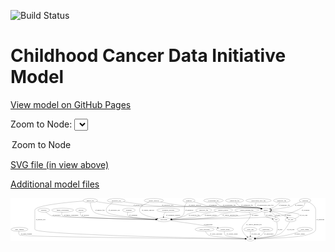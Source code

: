 <link rel='stylesheet' href="assets/style.css">
<link rel='stylesheet' href="https://unpkg.com/leaflet@1.5.1/dist/leaflet.css" integrity="sha512-xwE/Az9zrjBIphAcBb3F6JVqxf46+CDLwfLMHloNu6KEQCAWi6HcDUbeOfBIptF7tcCzusKFjFw2yuvEpDL9wQ==" crossorigin="">
<script type="text/javascript" src="https://code.jquery.com/jquery-3.2.1.min.js"></script>
<script type="text/javascript"  src="https://unpkg.com/leaflet@1.5.1/dist/leaflet.js"></script>
<script type="text/javascript" src="assets/actions.js"></script>

![Build Status](https://github.com/CBIIT/ccdi-model/actions/workflows/model-test-and-deploy.yml/badge.svg)

# Childhood Cancer Data Initiative Model

[View model on GitHub Pages](https://cbiit.github.io/ccdi-model/)



Zoom to Node: <select id="node_select">
  <option value="">Zoom to Node</option>
</select>
<div id="model"></div>

<p>
<a href="./model-desc/ccdi-model.svg">SVG file (in view above)</a>
<p>
<a href="./model-desc">Additional model files</a>
<div id='graph' style='display:off;'>
<svg width="2851pt" height="392pt"
 viewBox="0.00 0.00 2851.34 392.00" xmlns="http://www.w3.org/2000/svg" xmlns:xlink="http://www.w3.org/1999/xlink">
<g id="graph0" class="graph" transform="scale(1 1) rotate(0) translate(4 388)">
<title>Perl</title>
<polygon fill="#ffffff" stroke="transparent" points="-4,4 -4,-388 2847.3431,-388 2847.3431,4 -4,4"/>
<!-- sequencing_file -->
<g id="node1" class="node">
<title>sequencing_file</title>
<ellipse fill="none" stroke="#000000" cx="2024.3431" cy="-366" rx="83.3857" ry="18"/>
<text text-anchor="middle" x="2024.3431" y="-362.3" font-family="Times,serif" font-size="14.00" fill="#000000">sequencing_file</text>
</g>
<!-- sample -->
<g id="node15" class="node">
<title>sample</title>
<ellipse fill="none" stroke="#000000" cx="2305.3431" cy="-279" rx="44.393" ry="18"/>
<text text-anchor="middle" x="2305.3431" y="-275.3" font-family="Times,serif" font-size="14.00" fill="#000000">sample</text>
</g>
<!-- sequencing_file&#45;&gt;sample -->
<g id="edge6" class="edge">
<title>sequencing_file&#45;&gt;sample</title>
<path fill="none" stroke="#000000" d="M2035.7997,-347.9577C2044.1591,-336.4508 2056.5816,-322.3625 2071.3431,-315 2143.6855,-278.9184 2173.3333,-314.1099 2252.3431,-297 2255.9254,-296.2242 2259.6027,-295.2863 2263.2691,-294.2509"/>
<polygon fill="#000000" stroke="#000000" points="2264.3291,-297.5869 2272.8765,-291.3266 2262.2907,-290.8902 2264.3291,-297.5869"/>
<text text-anchor="middle" x="2137.8431" y="-318.8" font-family="Times,serif" font-size="14.00" fill="#000000">of_sequencing_file</text>
</g>
<!-- laboratory_test -->
<g id="node2" class="node">
<title>laboratory_test</title>
<ellipse fill="none" stroke="#000000" cx="953.3431" cy="-366" rx="81.7856" ry="18"/>
<text text-anchor="middle" x="953.3431" y="-362.3" font-family="Times,serif" font-size="14.00" fill="#000000">laboratory_test</text>
</g>
<!-- participant -->
<g id="node5" class="node">
<title>participant</title>
<ellipse fill="none" stroke="#000000" cx="1384.3431" cy="-192" rx="62.2891" ry="18"/>
<text text-anchor="middle" x="1384.3431" y="-188.3" font-family="Times,serif" font-size="14.00" fill="#000000">participant</text>
</g>
<!-- laboratory_test&#45;&gt;participant -->
<g id="edge27" class="edge">
<title>laboratory_test&#45;&gt;participant</title>
<path fill="none" stroke="#000000" d="M923.249,-349.0943C889.8319,-328.1974 843.7574,-291.6421 869.3431,-261 897.3419,-227.468 1177.821,-205.176 1312.6695,-196.3123"/>
<polygon fill="#000000" stroke="#000000" points="1313.1533,-199.7884 1322.9052,-195.647 1312.6992,-192.8031 1313.1533,-199.7884"/>
<text text-anchor="middle" x="934.8431" y="-275.3" font-family="Times,serif" font-size="14.00" fill="#000000">of_laboratory_test</text>
</g>
<!-- laboratory_test&#45;&gt;sample -->
<g id="edge28" class="edge">
<title>laboratory_test&#45;&gt;sample</title>
<path fill="none" stroke="#000000" d="M1019.4866,-355.3384C1098.4566,-343.1219 1234.6422,-323.6742 1352.3431,-315 1551.8421,-300.2976 2055.3133,-331.5722 2252.3431,-297 2256.055,-296.3487 2259.8586,-295.4816 2263.6409,-294.4791"/>
<polygon fill="#000000" stroke="#000000" points="2264.9238,-297.7499 2273.5255,-291.5643 2262.9438,-291.0357 2264.9238,-297.7499"/>
<text text-anchor="middle" x="1417.8431" y="-318.8" font-family="Times,serif" font-size="14.00" fill="#000000">of_laboratory_test</text>
</g>
<!-- methylation_array_file -->
<g id="node3" class="node">
<title>methylation_array_file</title>
<ellipse fill="none" stroke="#000000" cx="2241.3431" cy="-366" rx="115.8798" ry="18"/>
<text text-anchor="middle" x="2241.3431" y="-362.3" font-family="Times,serif" font-size="14.00" fill="#000000">methylation_array_file</text>
</g>
<!-- methylation_array_file&#45;&gt;sample -->
<g id="edge31" class="edge">
<title>methylation_array_file&#45;&gt;sample</title>
<path fill="none" stroke="#000000" d="M2220.8913,-348.0926C2212.0008,-338.1069 2205.0889,-325.5868 2212.3431,-315 2213.9612,-312.6385 2238.7363,-303.1061 2262.3059,-294.4437"/>
<polygon fill="#000000" stroke="#000000" points="2263.7233,-297.6522 2271.9156,-290.9338 2261.3217,-291.0771 2263.7233,-297.6522"/>
<text text-anchor="middle" x="2303.8431" y="-318.8" font-family="Times,serif" font-size="14.00" fill="#000000">of_methylation_array_file</text>
</g>
<!-- study_funding -->
<g id="node4" class="node">
<title>study_funding</title>
<ellipse fill="none" stroke="#000000" cx="77.3431" cy="-105" rx="77.1866" ry="18"/>
<text text-anchor="middle" x="77.3431" y="-101.3" font-family="Times,serif" font-size="14.00" fill="#000000">study_funding</text>
</g>
<!-- study -->
<g id="node20" class="node">
<title>study</title>
<ellipse fill="none" stroke="#000000" cx="2167.3431" cy="-18" rx="36.2938" ry="18"/>
<text text-anchor="middle" x="2167.3431" y="-14.3" font-family="Times,serif" font-size="14.00" fill="#000000">study</text>
</g>
<!-- study_funding&#45;&gt;study -->
<g id="edge25" class="edge">
<title>study_funding&#45;&gt;study</title>
<path fill="none" stroke="#000000" d="M72.084,-87.002C70.0619,-75.9616 69.942,-62.3812 78.3431,-54 97.0397,-35.3477 1812.011,-20.828 2120.1889,-18.3682"/>
<polygon fill="#000000" stroke="#000000" points="2120.5813,-21.8653 2130.5532,-18.2858 2120.5256,-14.8656 2120.5813,-21.8653"/>
<text text-anchor="middle" x="140.3431" y="-57.8" font-family="Times,serif" font-size="14.00" fill="#000000">of_study_funding</text>
</g>
<!-- consent_group -->
<g id="node6" class="node">
<title>consent_group</title>
<ellipse fill="none" stroke="#000000" cx="1937.3431" cy="-105" rx="79.0865" ry="18"/>
<text text-anchor="middle" x="1937.3431" y="-101.3" font-family="Times,serif" font-size="14.00" fill="#000000">consent_group</text>
</g>
<!-- participant&#45;&gt;consent_group -->
<g id="edge39" class="edge">
<title>participant&#45;&gt;consent_group</title>
<path fill="none" stroke="#000000" d="M1441.4128,-184.5508C1529.2734,-172.8527 1702.8631,-148.829 1849.3431,-123 1855.8435,-121.8538 1862.6002,-120.5945 1869.3505,-119.2909"/>
<polygon fill="#000000" stroke="#000000" points="1870.0666,-122.7172 1879.2056,-117.3572 1868.7188,-115.8482 1870.0666,-122.7172"/>
<text text-anchor="middle" x="1785.8431" y="-144.8" font-family="Times,serif" font-size="14.00" fill="#000000">of_participant</text>
</g>
<!-- consent_group&#45;&gt;study -->
<g id="edge1" class="edge">
<title>consent_group&#45;&gt;study</title>
<path fill="none" stroke="#000000" d="M1932.4115,-86.8957C1930.6337,-76.0937 1930.6594,-62.8097 1938.3431,-54 1950.1832,-40.4249 2057.4638,-28.2301 2120.9017,-22.1244"/>
<polygon fill="#000000" stroke="#000000" points="2121.4394,-25.5892 2131.0649,-21.1621 2120.7794,-18.6204 2121.4394,-25.5892"/>
<text text-anchor="middle" x="2001.8431" y="-57.8" font-family="Times,serif" font-size="14.00" fill="#000000">of_consent_group</text>
</g>
<!-- pathology_file -->
<g id="node7" class="node">
<title>pathology_file</title>
<ellipse fill="none" stroke="#000000" cx="2451.3431" cy="-366" rx="76.0865" ry="18"/>
<text text-anchor="middle" x="2451.3431" y="-362.3" font-family="Times,serif" font-size="14.00" fill="#000000">pathology_file</text>
</g>
<!-- pathology_file&#45;&gt;sample -->
<g id="edge5" class="edge">
<title>pathology_file&#45;&gt;sample</title>
<path fill="none" stroke="#000000" d="M2435.009,-348.1805C2424.4822,-337.4858 2410.0532,-324.2144 2395.3431,-315 2381.5383,-306.3526 2365.3058,-299.0977 2350.4551,-293.4186"/>
<polygon fill="#000000" stroke="#000000" points="2351.5286,-290.0842 2340.9351,-289.9153 2349.1111,-296.6535 2351.5286,-290.0842"/>
<text text-anchor="middle" x="2475.3431" y="-318.8" font-family="Times,serif" font-size="14.00" fill="#000000">of_pathology_file</text>
</g>
<!-- treatment -->
<g id="node8" class="node">
<title>treatment</title>
<ellipse fill="none" stroke="#000000" cx="1067.3431" cy="-279" rx="57.6901" ry="18"/>
<text text-anchor="middle" x="1067.3431" y="-275.3" font-family="Times,serif" font-size="14.00" fill="#000000">treatment</text>
</g>
<!-- treatment&#45;&gt;participant -->
<g id="edge9" class="edge">
<title>treatment&#45;&gt;participant</title>
<path fill="none" stroke="#000000" d="M1058.4694,-260.8821C1054.5824,-250.075 1052.4754,-236.7903 1060.3431,-228 1076.8345,-209.5748 1221.8077,-199.5288 1312.1546,-195.0085"/>
<polygon fill="#000000" stroke="#000000" points="1312.5293,-198.4944 1322.3465,-194.5103 1312.1875,-191.5028 1312.5293,-198.4944"/>
<text text-anchor="middle" x="1107.3431" y="-231.8" font-family="Times,serif" font-size="14.00" fill="#000000">of_treatment</text>
</g>
<!-- study_personnel -->
<g id="node9" class="node">
<title>study_personnel</title>
<ellipse fill="none" stroke="#000000" cx="1753.3431" cy="-105" rx="87.1846" ry="18"/>
<text text-anchor="middle" x="1753.3431" y="-101.3" font-family="Times,serif" font-size="14.00" fill="#000000">study_personnel</text>
</g>
<!-- study_personnel&#45;&gt;study -->
<g id="edge16" class="edge">
<title>study_personnel&#45;&gt;study</title>
<path fill="none" stroke="#000000" d="M1760.9082,-86.7711C1766.6659,-75.3391 1775.7572,-61.4086 1788.3431,-54 1816.4114,-37.478 2025.9448,-25.0563 2120.8598,-20.2157"/>
<polygon fill="#000000" stroke="#000000" points="2121.224,-23.7019 2131.0354,-19.7034 2120.872,-16.7107 2121.224,-23.7019"/>
<text text-anchor="middle" x="1857.8431" y="-57.8" font-family="Times,serif" font-size="14.00" fill="#000000">of_study_personnel</text>
</g>
<!-- pdx -->
<g id="node10" class="node">
<title>pdx</title>
<ellipse fill="none" stroke="#000000" cx="2401.3431" cy="-192" rx="27.8951" ry="18"/>
<text text-anchor="middle" x="2401.3431" y="-188.3" font-family="Times,serif" font-size="14.00" fill="#000000">pdx</text>
</g>
<!-- pdx&#45;&gt;sample -->
<g id="edge3" class="edge">
<title>pdx&#45;&gt;sample</title>
<path fill="none" stroke="#000000" d="M2397.0478,-209.8275C2393.7107,-220.5253 2388.1364,-233.797 2379.3431,-243 2371.1751,-251.5486 2360.5547,-258.3323 2349.9211,-263.5988"/>
<polygon fill="#000000" stroke="#000000" points="2348.2749,-260.5029 2340.6343,-267.8427 2351.1844,-266.8696 2348.2749,-260.5029"/>
<text text-anchor="middle" x="2413.3431" y="-231.8" font-family="Times,serif" font-size="14.00" fill="#000000">of_pdx</text>
</g>
<!-- pdx&#45;&gt;study -->
<g id="edge4" class="edge">
<title>pdx&#45;&gt;study</title>
<path fill="none" stroke="#000000" d="M2405.9694,-174.0409C2412.3232,-144.7748 2419.7804,-86.7781 2389.3431,-54 2377.5388,-41.2879 2275.1348,-28.876 2213.6112,-22.4739"/>
<polygon fill="#000000" stroke="#000000" points="2213.6742,-18.9621 2203.3694,-21.4243 2212.9604,-25.9257 2213.6742,-18.9621"/>
<text text-anchor="middle" x="2435.3431" y="-101.3" font-family="Times,serif" font-size="14.00" fill="#000000">of_pdx</text>
</g>
<!-- cell_line -->
<g id="node11" class="node">
<title>cell_line</title>
<ellipse fill="none" stroke="#000000" cx="2531.3431" cy="-192" rx="49.2915" ry="18"/>
<text text-anchor="middle" x="2531.3431" y="-188.3" font-family="Times,serif" font-size="14.00" fill="#000000">cell_line</text>
</g>
<!-- cell_line&#45;&gt;sample -->
<g id="edge30" class="edge">
<title>cell_line&#45;&gt;sample</title>
<path fill="none" stroke="#000000" d="M2570.264,-203.1873C2595.1511,-212.2546 2620.2022,-226.2512 2605.3431,-243 2597.2599,-252.1112 2442.9603,-266.9539 2358.888,-274.4137"/>
<polygon fill="#000000" stroke="#000000" points="2358.4044,-270.9426 2348.7505,-275.3076 2359.0193,-277.9156 2358.4044,-270.9426"/>
<text text-anchor="middle" x="2649.8431" y="-231.8" font-family="Times,serif" font-size="14.00" fill="#000000">of_cell_line</text>
</g>
<!-- cell_line&#45;&gt;study -->
<g id="edge29" class="edge">
<title>cell_line&#45;&gt;study</title>
<path fill="none" stroke="#000000" d="M2522.8605,-173.8883C2511.6682,-151.4332 2490.206,-112.9574 2463.3431,-87 2442.8432,-67.191 2435.1765,-63.6235 2408.3431,-54 2373.4072,-41.4706 2273.1436,-29.2044 2213.5172,-22.7268"/>
<polygon fill="#000000" stroke="#000000" points="2213.5559,-19.2109 2203.2395,-21.6238 2212.8089,-26.171 2213.5559,-19.2109"/>
<text text-anchor="middle" x="2532.8431" y="-101.3" font-family="Times,serif" font-size="14.00" fill="#000000">of_cell_line</text>
</g>
<!-- cytogenomic_file -->
<g id="node12" class="node">
<title>cytogenomic_file</title>
<ellipse fill="none" stroke="#000000" cx="1833.3431" cy="-366" rx="89.8845" ry="18"/>
<text text-anchor="middle" x="1833.3431" y="-362.3" font-family="Times,serif" font-size="14.00" fill="#000000">cytogenomic_file</text>
</g>
<!-- cytogenomic_file&#45;&gt;sample -->
<g id="edge26" class="edge">
<title>cytogenomic_file&#45;&gt;sample</title>
<path fill="none" stroke="#000000" d="M1851.8038,-348.1537C1865.2149,-336.4169 1884.436,-321.9813 1904.3431,-315 1977.4166,-289.3735 2176.2932,-311.5896 2252.3431,-297 2255.9935,-296.2997 2259.7363,-295.4068 2263.4623,-294.3946"/>
<polygon fill="#000000" stroke="#000000" points="2264.6291,-297.699 2273.2113,-291.4864 2262.6281,-290.9911 2264.6291,-297.699"/>
<text text-anchor="middle" x="1975.8431" y="-318.8" font-family="Times,serif" font-size="14.00" fill="#000000">of_cytogenomic_file</text>
</g>
<!-- genetic_analysis -->
<g id="node13" class="node">
<title>genetic_analysis</title>
<ellipse fill="none" stroke="#000000" cx="1293.3431" cy="-366" rx="87.9851" ry="18"/>
<text text-anchor="middle" x="1293.3431" y="-362.3" font-family="Times,serif" font-size="14.00" fill="#000000">genetic_analysis</text>
</g>
<!-- genetic_analysis&#45;&gt;participant -->
<g id="edge20" class="edge">
<title>genetic_analysis&#45;&gt;participant</title>
<path fill="none" stroke="#000000" d="M1248.6623,-350.3286C1203.1304,-331.8384 1142.8229,-298.7887 1170.3431,-261 1188.445,-236.1439 1265.3113,-215.7494 1321.7601,-203.7385"/>
<polygon fill="#000000" stroke="#000000" points="1322.6157,-207.1354 1331.6899,-201.6665 1321.1858,-200.283 1322.6157,-207.1354"/>
<text text-anchor="middle" x="1240.3431" y="-275.3" font-family="Times,serif" font-size="14.00" fill="#000000">of_genetic_analysis</text>
</g>
<!-- genetic_analysis&#45;&gt;sample -->
<g id="edge19" class="edge">
<title>genetic_analysis&#45;&gt;sample</title>
<path fill="none" stroke="#000000" d="M1354.6051,-353.064C1415.3807,-340.8449 1511.3307,-323.204 1595.3431,-315 1740.7065,-300.805 2108.5804,-322.7738 2252.3431,-297 2256.0526,-296.335 2259.8545,-295.4583 2263.6356,-294.4495"/>
<polygon fill="#000000" stroke="#000000" points="2264.9228,-297.7187 2273.5184,-291.5247 2262.9363,-291.0065 2264.9228,-297.7187"/>
<text text-anchor="middle" x="1665.3431" y="-318.8" font-family="Times,serif" font-size="14.00" fill="#000000">of_genetic_analysis</text>
</g>
<!-- treatment_response -->
<g id="node14" class="node">
<title>treatment_response</title>
<ellipse fill="none" stroke="#000000" cx="1424.3431" cy="-279" rx="104.7816" ry="18"/>
<text text-anchor="middle" x="1424.3431" y="-275.3" font-family="Times,serif" font-size="14.00" fill="#000000">treatment_response</text>
</g>
<!-- treatment_response&#45;&gt;participant -->
<g id="edge7" class="edge">
<title>treatment_response&#45;&gt;participant</title>
<path fill="none" stroke="#000000" d="M1399.0778,-261.2657C1393.5561,-256.0617 1388.4413,-249.8915 1385.3431,-243 1382.1976,-236.0031 1381.0663,-227.902 1380.9463,-220.2449"/>
<polygon fill="#000000" stroke="#000000" points="1384.4449,-220.3463 1381.3153,-210.2243 1377.4496,-220.0887 1384.4449,-220.3463"/>
<text text-anchor="middle" x="1468.3431" y="-231.8" font-family="Times,serif" font-size="14.00" fill="#000000">of_treatment_response</text>
</g>
<!-- sample&#45;&gt;participant -->
<g id="edge38" class="edge">
<title>sample&#45;&gt;participant</title>
<path fill="none" stroke="#000000" d="M2272.2077,-266.9137C2265.6752,-264.7679 2258.8333,-262.684 2252.3431,-261 2173.1935,-240.4632 2152.5608,-237.4923 2071.3431,-228 1848.6533,-201.9732 1583.1454,-194.7591 1457.3596,-192.7623"/>
<polygon fill="#000000" stroke="#000000" points="1457.1387,-189.2586 1447.0865,-192.606 1457.0321,-196.2578 1457.1387,-189.2586"/>
<text text-anchor="middle" x="2210.8431" y="-231.8" font-family="Times,serif" font-size="14.00" fill="#000000">of_sample</text>
</g>
<!-- sample&#45;&gt;pdx -->
<g id="edge37" class="edge">
<title>sample&#45;&gt;pdx</title>
<path fill="none" stroke="#000000" d="M2299.0709,-260.9611C2296.6052,-250.4481 2295.7282,-237.4441 2302.3431,-228 2309.8126,-217.3358 2339.5979,-207.3979 2364.5651,-200.6772"/>
<polygon fill="#000000" stroke="#000000" points="2365.7391,-203.9886 2374.5395,-198.0891 2363.9809,-197.2129 2365.7391,-203.9886"/>
<text text-anchor="middle" x="2338.8431" y="-231.8" font-family="Times,serif" font-size="14.00" fill="#000000">of_sample</text>
</g>
<!-- sample&#45;&gt;cell_line -->
<g id="edge36" class="edge">
<title>sample&#45;&gt;cell_line</title>
<path fill="none" stroke="#000000" d="M2345.4971,-271.2164C2373.0506,-265.1928 2410.1323,-255.7259 2441.3431,-243 2461.1277,-234.9331 2481.9606,-223.3496 2498.5947,-213.2602"/>
<polygon fill="#000000" stroke="#000000" points="2500.7013,-216.0729 2507.3705,-207.8405 2497.0231,-210.1171 2500.7013,-216.0729"/>
<text text-anchor="middle" x="2507.8431" y="-231.8" font-family="Times,serif" font-size="14.00" fill="#000000">of_sample</text>
</g>
<!-- study_arm -->
<g id="node16" class="node">
<title>study_arm</title>
<ellipse fill="none" stroke="#000000" cx="2167.3431" cy="-105" rx="59.5901" ry="18"/>
<text text-anchor="middle" x="2167.3431" y="-101.3" font-family="Times,serif" font-size="14.00" fill="#000000">study_arm</text>
</g>
<!-- study_arm&#45;&gt;study -->
<g id="edge10" class="edge">
<title>study_arm&#45;&gt;study</title>
<path fill="none" stroke="#000000" d="M2167.3431,-86.9735C2167.3431,-75.1918 2167.3431,-59.5607 2167.3431,-46.1581"/>
<polygon fill="#000000" stroke="#000000" points="2170.8432,-46.0033 2167.3431,-36.0034 2163.8432,-46.0034 2170.8432,-46.0033"/>
<text text-anchor="middle" x="2215.8431" y="-57.8" font-family="Times,serif" font-size="14.00" fill="#000000">of_study_arm</text>
</g>
<!-- radiology_file -->
<g id="node17" class="node">
<title>radiology_file</title>
<ellipse fill="none" stroke="#000000" cx="1745.3431" cy="-279" rx="73.387" ry="18"/>
<text text-anchor="middle" x="1745.3431" y="-275.3" font-family="Times,serif" font-size="14.00" fill="#000000">radiology_file</text>
</g>
<!-- radiology_file&#45;&gt;participant -->
<g id="edge2" class="edge">
<title>radiology_file&#45;&gt;participant</title>
<path fill="none" stroke="#000000" d="M1689.5346,-267.2645C1655.5177,-259.7201 1615.5655,-250.0474 1599.3431,-243 1588.1497,-238.1373 1587.6692,-232.5451 1576.3431,-228 1537.648,-212.4717 1491.8377,-203.5553 1454.6706,-198.4816"/>
<polygon fill="#000000" stroke="#000000" points="1454.7976,-194.9687 1444.4298,-197.1501 1453.895,-201.9103 1454.7976,-194.9687"/>
<text text-anchor="middle" x="1658.3431" y="-231.8" font-family="Times,serif" font-size="14.00" fill="#000000">of_radiology_file</text>
</g>
<!-- publication -->
<g id="node18" class="node">
<title>publication</title>
<ellipse fill="none" stroke="#000000" cx="2308.3431" cy="-105" rx="63.0888" ry="18"/>
<text text-anchor="middle" x="2308.3431" y="-101.3" font-family="Times,serif" font-size="14.00" fill="#000000">publication</text>
</g>
<!-- publication&#45;&gt;study -->
<g id="edge14" class="edge">
<title>publication&#45;&gt;study</title>
<path fill="none" stroke="#000000" d="M2297.7646,-86.8039C2290.6551,-75.9673 2280.397,-62.6792 2268.3431,-54 2251.3121,-41.7371 2229.6937,-33.2932 2210.8313,-27.6829"/>
<polygon fill="#000000" stroke="#000000" points="2211.5441,-24.248 2200.971,-24.9268 2209.6597,-30.9896 2211.5441,-24.248"/>
<text text-anchor="middle" x="2334.3431" y="-57.8" font-family="Times,serif" font-size="14.00" fill="#000000">of_publication</text>
</g>
<!-- family_relationship -->
<g id="node19" class="node">
<title>family_relationship</title>
<ellipse fill="none" stroke="#000000" cx="468.3431" cy="-279" rx="100.1823" ry="18"/>
<text text-anchor="middle" x="468.3431" y="-275.3" font-family="Times,serif" font-size="14.00" fill="#000000">family_relationship</text>
</g>
<!-- family_relationship&#45;&gt;participant -->
<g id="edge8" class="edge">
<title>family_relationship&#45;&gt;participant</title>
<path fill="none" stroke="#000000" d="M461.6838,-260.6293C459.0212,-249.727 458.2361,-236.4312 466.3431,-228 480.9504,-212.8086 1097.5041,-198.1564 1311.8304,-193.5133"/>
<polygon fill="#000000" stroke="#000000" points="1312.1103,-197.0082 1322.0325,-193.2933 1311.9593,-190.0098 1312.1103,-197.0082"/>
<text text-anchor="middle" x="545.8431" y="-231.8" font-family="Times,serif" font-size="14.00" fill="#000000">of_family_relationship</text>
</g>
<!-- survival -->
<g id="node21" class="node">
<title>survival</title>
<ellipse fill="none" stroke="#000000" cx="634.3431" cy="-279" rx="48.1917" ry="18"/>
<text text-anchor="middle" x="634.3431" y="-275.3" font-family="Times,serif" font-size="14.00" fill="#000000">survival</text>
</g>
<!-- survival&#45;&gt;participant -->
<g id="edge18" class="edge">
<title>survival&#45;&gt;participant</title>
<path fill="none" stroke="#000000" d="M629.1726,-261.0895C627.1858,-250.084 627.0721,-236.5095 635.3431,-228 658.678,-203.9924 1128.2557,-195.3214 1311.7554,-192.842"/>
<polygon fill="#000000" stroke="#000000" points="1311.8985,-196.3405 1321.8511,-192.7079 1311.8055,-189.3411 1311.8985,-196.3405"/>
<text text-anchor="middle" x="674.8431" y="-231.8" font-family="Times,serif" font-size="14.00" fill="#000000">of_survival</text>
</g>
<!-- synonym -->
<g id="node22" class="node">
<title>synonym</title>
<ellipse fill="none" stroke="#000000" cx="2662.3431" cy="-366" rx="51.9908" ry="18"/>
<text text-anchor="middle" x="2662.3431" y="-362.3" font-family="Times,serif" font-size="14.00" fill="#000000">synonym</text>
</g>
<!-- synonym&#45;&gt;participant -->
<g id="edge13" class="edge">
<title>synonym&#45;&gt;participant</title>
<path fill="none" stroke="#000000" d="M2661.2298,-347.6168C2659.7046,-336.9818 2656.2174,-323.9704 2648.3431,-315 2615.4258,-277.5003 2490.0817,-238.6923 2441.3431,-228 2346.0635,-207.0975 1680.6466,-196.0912 1457.2698,-192.9544"/>
<polygon fill="#000000" stroke="#000000" points="1457.0188,-189.4507 1446.971,-192.811 1456.9213,-196.45 1457.0188,-189.4507"/>
<text text-anchor="middle" x="2666.8431" y="-275.3" font-family="Times,serif" font-size="14.00" fill="#000000">of_synonym</text>
</g>
<!-- synonym&#45;&gt;sample -->
<g id="edge11" class="edge">
<title>synonym&#45;&gt;sample</title>
<path fill="none" stroke="#000000" d="M2622.93,-353.9832C2604.4272,-347.7621 2582.3212,-339.4816 2563.3431,-330 2552.4258,-324.5456 2551.7434,-319.3557 2540.3431,-315 2508.0627,-302.6666 2417.4707,-291.0655 2358.6593,-284.5154"/>
<polygon fill="#000000" stroke="#000000" points="2358.7517,-281.0046 2348.4291,-283.3911 2357.9869,-287.9627 2358.7517,-281.0046"/>
<text text-anchor="middle" x="2605.8431" y="-318.8" font-family="Times,serif" font-size="14.00" fill="#000000">of_synonym</text>
</g>
<!-- synonym&#45;&gt;study -->
<g id="edge12" class="edge">
<title>synonym&#45;&gt;study</title>
<path fill="none" stroke="#000000" d="M2695.9193,-352.0685C2723.6029,-338.0859 2758.3431,-313.6385 2758.3431,-279 2758.3431,-279 2758.3431,-279 2758.3431,-105 2758.3431,-79.7962 2713.4873,-64.9952 2673.3431,-54 2587.646,-30.5281 2322.6808,-21.6919 2214.2889,-19.0019"/>
<polygon fill="#000000" stroke="#000000" points="2214.0755,-15.4958 2203.9939,-18.7533 2213.9065,-22.4938 2214.0755,-15.4958"/>
<text text-anchor="middle" x="2800.8431" y="-188.3" font-family="Times,serif" font-size="14.00" fill="#000000">of_synonym</text>
</g>
<!-- diagnosis -->
<g id="node23" class="node">
<title>diagnosis</title>
<ellipse fill="none" stroke="#000000" cx="1611.3431" cy="-366" rx="54.6905" ry="18"/>
<text text-anchor="middle" x="1611.3431" y="-362.3" font-family="Times,serif" font-size="14.00" fill="#000000">diagnosis</text>
</g>
<!-- diagnosis&#45;&gt;participant -->
<g id="edge24" class="edge">
<title>diagnosis&#45;&gt;participant</title>
<path fill="none" stroke="#000000" d="M1593.2895,-348.9312C1588.1781,-343.3126 1583.0131,-336.7615 1579.3431,-330 1556.9176,-288.6833 1585.4955,-260.3047 1551.3431,-228 1537.0717,-214.5007 1492.8539,-205.3326 1453.5029,-199.6278"/>
<polygon fill="#000000" stroke="#000000" points="1453.7472,-196.1282 1443.3601,-198.2162 1452.7822,-203.0614 1453.7472,-196.1282"/>
<text text-anchor="middle" x="1614.8431" y="-275.3" font-family="Times,serif" font-size="14.00" fill="#000000">of_diagnosis</text>
</g>
<!-- diagnosis&#45;&gt;sample -->
<g id="edge23" class="edge">
<title>diagnosis&#45;&gt;sample</title>
<path fill="none" stroke="#000000" d="M1653.8888,-354.6575C1678.8767,-347.8407 1711.0165,-338.8047 1739.3431,-330 1759.0727,-323.8675 1763.0292,-318.7691 1783.3431,-315 1988.4405,-276.9456 2047.2238,-334.9362 2252.3431,-297 2255.9981,-296.324 2259.7441,-295.4482 2263.4723,-294.4474"/>
<polygon fill="#000000" stroke="#000000" points="2264.6312,-297.7544 2273.2247,-291.5574 2262.6424,-291.0429 2264.6312,-297.7544"/>
<text text-anchor="middle" x="1827.8431" y="-318.8" font-family="Times,serif" font-size="14.00" fill="#000000">of_diagnosis</text>
</g>
<!-- generic_file -->
<g id="node24" class="node">
<title>generic_file</title>
<ellipse fill="none" stroke="#000000" cx="718.3431" cy="-366" rx="65.7887" ry="18"/>
<text text-anchor="middle" x="718.3431" y="-362.3" font-family="Times,serif" font-size="14.00" fill="#000000">generic_file</text>
</g>
<!-- generic_file&#45;&gt;participant -->
<g id="edge33" class="edge">
<title>generic_file&#45;&gt;participant</title>
<path fill="none" stroke="#000000" d="M718.9038,-347.841C720.659,-324.2351 727.3816,-283.3899 752.3431,-261 793.3967,-224.1759 1155.5577,-202.7936 1312.42,-195.1866"/>
<polygon fill="#000000" stroke="#000000" points="1312.629,-198.6807 1322.4497,-194.7054 1312.2935,-191.6887 1312.629,-198.6807"/>
<text text-anchor="middle" x="805.3431" y="-275.3" font-family="Times,serif" font-size="14.00" fill="#000000">of_generic_file</text>
</g>
<!-- generic_file&#45;&gt;sample -->
<g id="edge32" class="edge">
<title>generic_file&#45;&gt;sample</title>
<path fill="none" stroke="#000000" d="M774.2912,-356.414C848.374,-344.2034 983.2108,-323.6491 1099.3431,-315 1227.116,-305.484 2126.0962,-318.8668 2252.3431,-297 2256.0564,-296.3568 2259.861,-295.4954 2263.6439,-294.4967"/>
<polygon fill="#000000" stroke="#000000" points="2264.9243,-297.7684 2273.5296,-291.5878 2262.9482,-291.0531 2264.9243,-297.7684"/>
<text text-anchor="middle" x="1152.3431" y="-318.8" font-family="Times,serif" font-size="14.00" fill="#000000">of_generic_file</text>
</g>
<!-- generic_file&#45;&gt;study -->
<g id="edge34" class="edge">
<title>generic_file&#45;&gt;study</title>
<path fill="none" stroke="#000000" d="M654.5097,-361.5066C519.3024,-351.1314 216.3431,-322.9772 216.3431,-279 216.3431,-279 216.3431,-279 216.3431,-105 216.3431,-55.7573 1823.9078,-24.2272 2120.5752,-18.8277"/>
<polygon fill="#000000" stroke="#000000" points="2121.0327,-22.3201 2130.9676,-18.6395 2120.9059,-15.3213 2121.0327,-22.3201"/>
<text text-anchor="middle" x="269.3431" y="-188.3" font-family="Times,serif" font-size="14.00" fill="#000000">of_generic_file</text>
</g>
<!-- study_admin -->
<g id="node25" class="node">
<title>study_admin</title>
<ellipse fill="none" stroke="#000000" cx="2660.3431" cy="-105" rx="70.3881" ry="18"/>
<text text-anchor="middle" x="2660.3431" y="-101.3" font-family="Times,serif" font-size="14.00" fill="#000000">study_admin</text>
</g>
<!-- study_admin&#45;&gt;study -->
<g id="edge35" class="edge">
<title>study_admin&#45;&gt;study</title>
<path fill="none" stroke="#000000" d="M2622.1139,-89.9015C2591.1191,-78.2776 2546.0545,-62.7621 2505.3431,-54 2402.6649,-31.901 2279.3865,-23.1294 2213.7803,-19.8354"/>
<polygon fill="#000000" stroke="#000000" points="2213.915,-16.3379 2203.7581,-19.3525 2213.5781,-23.3298 2213.915,-16.3379"/>
<text text-anchor="middle" x="2612.8431" y="-57.8" font-family="Times,serif" font-size="14.00" fill="#000000">of_study_admin</text>
</g>
<!-- medical_history -->
<g id="node26" class="node">
<title>medical_history</title>
<ellipse fill="none" stroke="#000000" cx="1922.3431" cy="-279" rx="85.2851" ry="18"/>
<text text-anchor="middle" x="1922.3431" y="-275.3" font-family="Times,serif" font-size="14.00" fill="#000000">medical_history</text>
</g>
<!-- medical_history&#45;&gt;participant -->
<g id="edge17" class="edge">
<title>medical_history&#45;&gt;participant</title>
<path fill="none" stroke="#000000" d="M1858.4483,-266.9562C1808.2828,-257.4053 1745.974,-245.2922 1740.3431,-243 1729.0398,-238.3987 1728.8371,-232.102 1717.3431,-228 1670.8157,-211.395 1539.355,-200.9732 1456.2021,-195.8418"/>
<polygon fill="#000000" stroke="#000000" points="1456.2525,-192.3385 1446.0591,-195.2272 1455.8291,-199.3257 1456.2525,-192.3385"/>
<text text-anchor="middle" x="1808.3431" y="-231.8" font-family="Times,serif" font-size="14.00" fill="#000000">of_medical_history</text>
</g>
<!-- exposure -->
<g id="node27" class="node">
<title>exposure</title>
<ellipse fill="none" stroke="#000000" cx="297.3431" cy="-279" rx="53.0913" ry="18"/>
<text text-anchor="middle" x="297.3431" y="-275.3" font-family="Times,serif" font-size="14.00" fill="#000000">exposure</text>
</g>
<!-- exposure&#45;&gt;participant -->
<g id="edge15" class="edge">
<title>exposure&#45;&gt;participant</title>
<path fill="none" stroke="#000000" d="M315.2011,-261.8096C328.8372,-249.8935 348.7361,-234.9636 369.3431,-228 413.8143,-212.9722 1086.7971,-198.0324 1311.7438,-193.4353"/>
<polygon fill="#000000" stroke="#000000" points="1311.8676,-196.9336 1321.7942,-193.2307 1311.725,-189.935 1311.8676,-196.9336"/>
<text text-anchor="middle" x="412.8431" y="-231.8" font-family="Times,serif" font-size="14.00" fill="#000000">of_exposure</text>
</g>
<!-- clinical_measure_file -->
<g id="node28" class="node">
<title>clinical_measure_file</title>
<ellipse fill="none" stroke="#000000" cx="2134.3431" cy="-279" rx="108.5808" ry="18"/>
<text text-anchor="middle" x="2134.3431" y="-275.3" font-family="Times,serif" font-size="14.00" fill="#000000">clinical_measure_file</text>
</g>
<!-- clinical_measure_file&#45;&gt;participant -->
<g id="edge21" class="edge">
<title>clinical_measure_file&#45;&gt;participant</title>
<path fill="none" stroke="#000000" d="M2054.3433,-266.7943C1986.4168,-256.4231 1899.8115,-243.179 1899.3431,-243 1887.9429,-238.6443 1887.9065,-231.9023 1876.3431,-228 1800.8212,-202.5134 1575.0271,-195.0572 1457.4046,-192.8856"/>
<polygon fill="#000000" stroke="#000000" points="1457.1176,-189.3801 1447.0574,-192.7031 1456.9941,-196.379 1457.1176,-189.3801"/>
<text text-anchor="middle" x="1985.3431" y="-231.8" font-family="Times,serif" font-size="14.00" fill="#000000">of_clinical_measure_file</text>
</g>
<!-- clinical_measure_file&#45;&gt;study -->
<g id="edge22" class="edge">
<title>clinical_measure_file&#45;&gt;study</title>
<path fill="none" stroke="#000000" d="M2155.5193,-261.0732C2160.3208,-255.7951 2164.7613,-249.6375 2167.3431,-243 2169.76,-236.7868 2169.2539,-234.387 2167.3431,-228 2147.3467,-161.1592 2071.6441,-151.4571 2098.3431,-87 2106.3295,-67.7193 2122.607,-51.0171 2137.347,-38.8764"/>
<polygon fill="#000000" stroke="#000000" points="2139.616,-41.5448 2145.3153,-32.6135 2135.2903,-36.0413 2139.616,-41.5448"/>
<text text-anchor="middle" x="2200.3431" y="-144.8" font-family="Times,serif" font-size="14.00" fill="#000000">of_clinical_measure_file</text>
</g>
</g>
</svg>
</div>

